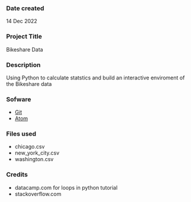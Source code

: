 

### Date created
14 Dec 2022

### Project Title
Bikeshare Data

### Description
Using Python to calculate statstics and build an interactive enviroment of the Bikeshare data

### Sofware
* [Git](https://git-scm.com/downloads)
* [Atom](https://atom.io/)

### Files used
* chicago.csv
* new_york_city.csv
* washington.csv

### Credits
* datacamp.com for loops in python tutorial
* stackoverflow.com

